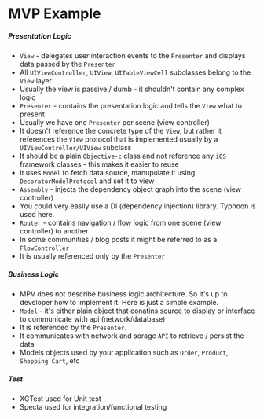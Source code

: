 #  MVP Example

##### Presentation Logic
* `View` - delegates user interaction events to the `Presenter` and displays data passed by the `Presenter`
* All `UIViewController`, `UIView`, `UITableViewCell` subclasses belong to the `View` layer
* Usually the view is passive / dumb - it shouldn't contain any complex logic
* `Presenter` - contains the presentation logic and tells the `View` what to present
* Usually we have one `Presenter` per scene (view controller)
* It doesn't reference the concrete type of the `View`, but rather it references the `View` protocol that is implemented usually by a `UIViewController/UIView` subclass
* It should be a plain `Objective-c` class and not reference any `iOS` framework classes - this makes it easier to reuse
* it uses `Model` to fetch data source, manupulate it using `DecoratorModelProtocol` and set it to view
* `Assembly` - injects the dependency object graph into the scene (view controller)
* You could very easily use a DI (dependency injection) library. Typhoon is used here.
* `Router` - contains navigation / flow logic from one scene (view controller) to another
* In some communities / blog posts it might be referred to as a `FlowController`
* It is usually referenced only by the `Presenter`


##### Business Logic

* MPV does not describe business logic architecture. So it's up to developer how to implement it. Here is just a simple example.
* `Model` - it's either plain object that conatins source to display or interface to communicate with api (network/database)
* It is referenced by the `Presenter`.
* It communicates with network and sorage `API` to retrieve / persist the data
* Models objects used by your application such as `Order`, `Product`, `Shopping Cart`, etc


##### Test
* XCTest used for Unit test
* Specta used for integration/functional testing

